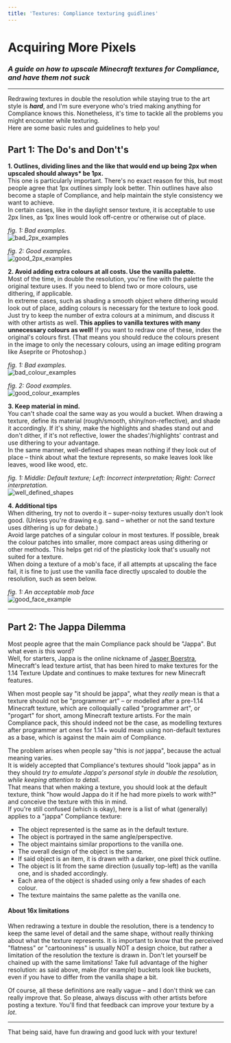 ```yaml
---
title: 'Textures: Compliance texturing guidlines'
---
```

# Acquiring More Pixels
### *A guide on how to upscale Minecraft textures for Compliance, and have them not suck*

___

Redrawing textures in double the resolution while staying true to the art style is ***hard***, and I'm sure everyone who's tried making anything for Compliance knows this. Nonetheless, it's time to tackle all the problems you might encounter while texturing.  
Here are some basic rules and guidelines to help you!

## Part 1: The Do's and Don't's

**1. Outlines, dividing lines and the like that would end up being 2px when upscaled should always\* be 1px.**  
This one is particularly important. There's no exact reason for this, but most people agree that 1px outlines simply look better. Thin outlines have also become a staple of Compliance, and help maintain the style consistency we want to achieve.  
In certain cases, like in the daylight sensor texture, it is acceptable to use 2px lines, as 1px lines would look off-centre or otherwise out of place.

*fig. 1: Bad examples.*  
<img src="{{ site.baseurl }}/images/pages/textures/bad_2px_examples.png" alt="bad_2px_examples">

*fig. 2: Good examples.*  
<img src="{{ site.baseurl }}/images/pages/textures/good_2px_examples.png" alt="good_2px_examples">

**2. Avoid adding extra colours at all costs. Use the vanilla palette.**  
Most of the time, in double the resolution, you're fine with the palette the original texture uses. If you need to blend two or more colours, use dithering, if applicable.  
In extreme cases, such as shading a smooth object where dithering would look out of place, adding colours is necessary for the texture to look good. Just try to keep the number of extra colours at a minimum, and discuss it with other artists as well.
**This applies to vanilla textures with many unnecessary colours as well!** If you want to redraw one of these, index the original's colours first. (That means you should reduce the colours present in the image to only the necessary colours, using an image editing program like Aseprite or Photoshop.)

*fig. 1: Bad examples.*  
<img src="{{ site.baseurl }}/images/pages/textures/bad_colour_examples.png" alt="bad_colour_examples">

*fig. 2: Good examples.*  
<img src="{{ site.baseurl }}/images/pages/textures/good_colour_examples.png" alt="good_colour_examples">

**3. Keep material in mind.**  
You can't shade coal the same way as you would a bucket. When drawing a texture, define its material (rough/smooth, shiny/non-reflective), and shade it accordingly. If it's shiny, make the highlights and shades stand out and don't dither, if it's not reflective, lower the shades'/highlights' contrast and use dithering to your advantage.  
In the same manner, well-defined shapes mean nothing if they look out of place – think about what the texture represents, so make leaves look like leaves, wood like wood, etc.

*fig. 1: Middle: Default texture; Left: Incorrect interpretation; Right: Correct interpretation.*  
<img src="{{ site.baseurl }}/images/pages/textures/well_defined_shapes.png" alt="well_defined_shapes">

**4. Additional tips**  
When dithering, try not to overdo it – super-noisy textures usually don't look good. (Unless you're drawing e.g. sand – whether or not the sand texture uses dithering is up for debate.)  
Avoid large patches of a singular colour in most textures. If possible, break the colour patches into smaller, more compact areas using dithering or other methods. This helps get rid of the plasticky look that's usually not suited for a texture.  
When doing a texture of a mob's face, if all attempts at upscaling the face fail, it is fine to just use the vanilla face directly upscaled to double the resolution, such as seen below.

*fig. 1: An acceptable mob face*  
<img src="{{ site.baseurl }}/images/pages/textures/good_face_example.png" alt="good_face_example">

___

## Part 2: The Jappa Dilemma

Most people agree that the main Compliance pack should be "Jappa". But what even *is* this word?  
Well, for starters, Jappa is the online nickname of [Jasper Boerstra](https://minecraft.gamepedia.com/Jasper_Boerstra), Minecraft's lead texture artist, that has been hired to make textures for the 1.14 Texture Update and continues to make textures for new Minecraft features.

When most people say "it should be jappa", what they *really* mean is that a texture should not be "programmer art" – or modelled after a pre-1.14 Minecraft texture, which are colloquially called "programmer art", or "progart" for short, among Minecraft texture artists. For the main Compliance pack, this should indeed not be the case, as modelling textures after programmer art ones for 1.14+ would mean using non-default textures as a base, which is against the main aim of Compliance.  

The problem arises when people say "this is *not* jappa", because the actual meaning varies.  
It is widely accepted that Compliance's textures should "look jappa" as in they should *try to emulate Jappa's personal style in double the resolution, while keeping attention to detail.*  
That means that when making a texture, you should look at the default texture, think "how would Jappa do it if he had more pixels to work with?" and conceive the texture with this in mind.  
If you're still confused (which is okay), here is a list of what (generally) applies to a "jappa" Compliance texture:
- The object represented is the same as in the default texture.
- The object is portrayed in the same angle/perspective.
- The object maintains similar proportions to the vanilla one.
- The overall design of the object is the same.
- If said object is an item, it is drawn with a darker, one pixel thick outline.
- The object is lit from the same direction (usually top-left) as the vanilla one, and is shaded accordingly.
- Each area of the object is shaded using only a few shades of each colour.
- The texture maintains the same palette as the vanilla one.

#### About 16x limitations

When redrawing a texture in double the resolution, there is a tendency to keep the same level of detail and the same shape, without really thinking about what the texture represents. It is important to know that the perceived "flatness" or "cartooniness" is usually NOT a design choice, but rather a limitation of the resolution the texture is drawn in. Don't let yourself be chained up with the same limitations! Take full advantage of the higher resolution: as said above, make (for example) buckets look like buckets, even if you have to differ from the vanilla shape a bit.

Of course, all these definitions are really vague – and I don't think we can really improve that. So please, always discuss with other artists before posting a texture. You'll find that feedback can improve your texture by a *lot*.

___

That being said, have fun drawing and good luck with your texture!